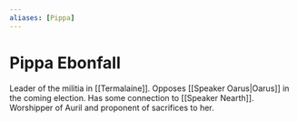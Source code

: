 ```yaml
---
aliases: [Pippa]
---
```

# Pippa Ebonfall
Leader of the militia in [[Termalaine]]. Opposes [[Speaker Oarus|Oarus]] in the coming election. Has some connection to [[Speaker Nearth]]. Worshipper of Auril and proponent of sacrifices to her.